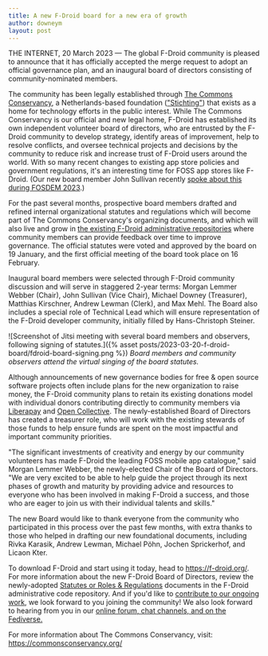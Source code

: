 ```yaml
---
title: A new F-Droid board for a new era of growth
author: downeym
layout: post
---
```


THE INTERNET, 20 March 2023 — The global F-Droid community is pleased to announce that it has officially accepted the merge request to adopt an official governance plan, and an inaugural board of directors consisting of community-nominated members.

The community has been legally established through [The Commons Conservancy](https://commonsconservancy.org/), a Netherlands-based foundation (["Stichting"](https://en.wikipedia.org/wiki/Stichting)) that exists as a home for technology efforts in the public interest. While The Commons Conservancy is our official and new legal home, F-Droid has established its own independent volunteer board of directors, who are entrusted by the F-Droid community to develop strategy, identify areas of improvement, help to resolve conflicts, and oversee technical projects and decisions by the community to reduce risk and increase trust of F-Droid users around the world. With so many recent changes to existing app store policies and government regulations, it's an interesting time for FOSS app stores like F-Droid. (Our new board member John Sullivan recently [spoke about this during FOSDEM 2023](https://fosdem.org/2023/schedule/event/app_store_changes/).) 

For the past several months, prospective board members drafted and refined internal organizational statutes and regulations which will become part of The Commons Conservancy's organizing documents, and which will also live and grow in [the existing F-Droid administrative repositories](https://gitlab.com/fdroid/admin) where community members can provide feedback over time to improve governance. The official statutes were voted and approved by the board on 19 January, and the first official meeting of the board took place on 16 February. 

Inaugural board members were selected through F-Droid community discussion and will serve in staggered 2-year terms: Morgan Lemmer Webber (Chair), John Sullivan (Vice Chair), Michael Downey (Treasurer), Matthias Kirschner, Andrew Lewman (Clerk), and Max Mehl. The Board also includes a special role of Technical Lead which will ensure representation of the F-Droid developer community, initially filled by Hans-Christoph Steiner.

![Screenshot of Jitsi meeting with several board members and observers, following signing of statutes.]({% asset posts/2023-03-20-f-droid-board/fdroid-board-signing.png %})
*Board members and community observers attend the virtual singing of the board statutes.*

Although announcements of new governance bodies for free & open source software projects often include plans for the new organization to raise money, the F-Droid community plans to retain its existing donations model with individual donors contributing directly to community members via [Liberapay](https://liberapay.com/F-Droid-Data/) and [Open Collective](https://opencollective.com/f-droid). The newly-established Board of Directors has created a treasurer role, who will work with the existing stewards of those funds to help ensure funds are spent on the most impactful and important community priorities.

"The significant investments of creativity and energy by our community volunteers has made F-Droid the leading FOSS mobile app catalogue," said Morgan Lemmer Webber, the newly-elected Chair of the Board of Directors. "We are very excited to be able to help guide the project through its next phases of growth and maturity by providing advice and resources to everyone who has been involved in making F-Droid a success, and those who are eager to join us with their individual talents and skills."

The new Board would like to thank everyone from the community who participated in this process over the past few months, with extra thanks to those who helped in drafting our new foundational documents, including Rivka Karasik, Andrew Lewman, Michael Pöhn, Jochen Sprickerhof, and Licaon Kter.

To download F-Droid and start using it today, head to https://f-droid.org/. For more information about the new F-Droid Board of Directors, review the newly-adopted [Statutes or Roles & Regulations](https://gitlab.com/fdroid/admin/-/tree/master/board) documents in the F-Droid administrative code repository. And if you'd like to [contribute to our ongoing work](https://f-droid.org/en/contribute/), we look forward to you joining the community! We also look forward to hearing from you in our [online forum, chat channels, and on the Fediverse.](https://f-droid.org/en/about/)

For more information about The Commons Conservancy, visit: https://commonsconservancy.org/
